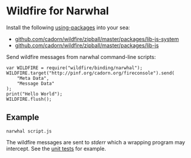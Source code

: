 Wildfire for Narwhal
====================

Install the following [using-packages](http://github.com/280north/narwhal/blob/master/docs/packages-using.md) into your sea:

  * [github.com/cadorn/wildfire/zipball/master/packages/lib-js-system](http://github.com/cadorn/wildfire/tree/master/packages/lib-js-system/)
  * [github.com/cadorn/wildfire/zipball/master/packages/lib-js](http://github.com/cadorn/wildfire/tree/master/packages/lib-js/)

Send wildfire messages from narwhal command-line scripts:

    var WILDFIRE = require("wildfire/binding/narwhal");
    WILDFIRE.target("http://pinf.org/cadorn.org/fireconsole").send(
        "Meta Data",
        "Message Data"
    );
    print("Hello World");
    WILDFIRE.flush();

Example
-------

    narwhal script.js

The wildfire messages are sent to *stderr* which a wrapping program may intercept. See the
[unit tests](http://github.com/cadorn/wildfire/blob/master/packages/lib-js-system/tests/channel-shellcommand.js) for example.